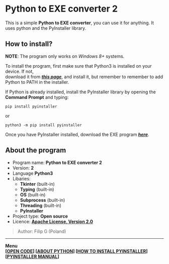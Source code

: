 # Python to EXE converter 2
This is a simple **Python to EXE converter**, you can use it for anything. It uses python and the PyInstaller library.

## How to install?
**NOTE**: The program only works on _Windows 8+_ systems.

To install the program, first make sure that Python3 is installed on your device. If not,  
download it from ***[this page](https://python.org/downloads)***, and install it, but remember to remember to add Python to PATH in the installer.

If Python is already installed, install the PyInstaller library by opening the **Command Prompt** and typing:
```shell
pip install pyinstaller
```
or
```shell
python3 -m pip install pyinstaller
```
Once you have PyInstaller installed, download the EXE program ***[here](source/bin/main.exe)***.

## About the program
- Program name: **Python to EXE converter 2**
- Version: **2**
- Language **Python3**
- Libaries:
  + **Tkinter** (built-in)
  + **Typing** (built-in)
  + **OS** (built-in)
  + **Subprocess** (built-in)
  + **Threading** (built-in)
  + **PyInstaller**
- Project type: **Open source**
- Licence: **[Apache License, Version 2.0](https://apache.org/licenses/LICENSE-2.0.txt)**

> Author: Filip G (Poland)

---

**Menu**  
**[[OPEN CODE](source/main.py)] [[ABOUT PYTHON](https://python.org/about)] [[HOW TO INSTALL PYINSTALLER](https://pyinstaller.org/en/stable/installation.html)] [[PYINSTALLER MANUAL](https://pyinstaller.org/en/stable/)]**
